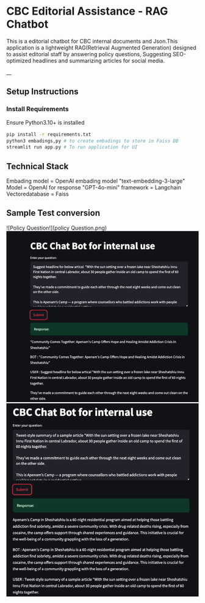 # CBC Editorial Assistance - RAG Chatbot

This is a editorial chatbot for CBC internal documents and Json.This application is a lightweight RAG(Retrieval Augmented Generation)
designed to assist editorial staff by answering policy questions, Suggesting SEO-optimized headlines and summarizing articles for social media.

\_\_

## Setup Instructions

### Install Requirements

Ensure Python3.10+ is installed

```bash
pip install -r requirements.txt
python3 embadings,py # to create embadings to store in Faiss DB
streamlit run app.py # To run application for UI
```

## Technical Stack

Embading model = OpenAI embading model "text-embedding-3-large"
Model = OpenAI for response "GPT-4o-mini"
framework = Langchain
Vectoredatabase = Faiss

## Sample Test conversion

![Policy Question!](policy Question.png)
![Headline Suggision!](headline_suggision.png)
![Tweetsummary!](tweet_summary.png)
